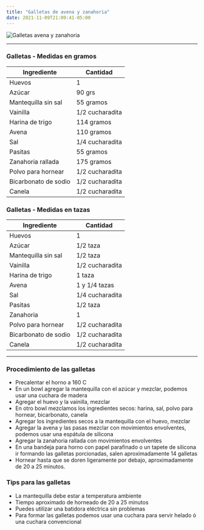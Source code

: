 ```yaml
---
title: "Galletas de avena y zanahoria"
date: 2021-11-09T21:09:41-05:00
---
```

![Galletas avena y zanahoria](../../images/galletas_avena_zanahoria.jpg)
___
### Galletas - Medidas en gramos

| Ingrediente | Cantidad |
| ----------- | ----------- |
| Huevos | 1 |
| Azúcar | 90 grs |
| Mantequilla sin sal | 55 gramos |
| Vainilla | 1/2 cucharadita | 
| Harina de trigo | 114 gramos |
| Avena | 110 gramos |
| Sal | 1/4 cucharadita |
| Pasitas | 55 gramos |
| Zanahoria rallada | 175 gramos |
| Polvo para hornear | 1/2 cucharadita |
| Bicarbonato de sodio | 1/2 cucharadita |
| Canela | 1/2 cucharadita |

### Galletas - Medidas en tazas 

| Ingrediente | Cantidad |
| ----------- | ----------- |
| Huevos | 1 |
| Azúcar | 1/2 taza |
| Mantequilla sin sal | 1/2 taza |
| Vainilla | 1/2 cucharadita | 
| Harina de trigo | 1 taza |
| Avena | 1 y 1/4 tazas |
| Sal | 1/4 cucharadita |
| Pasitas | 1/2 taza |
| Zanahoria | 1  |
| Polvo para hornear | 1/2 cucharadita |
| Bicarbonato de sodio | 1/2 cucharadita |
| Canela | 1/2 cucharadita |
___

### Procedimiento de las galletas
- Precalentar el horno a 160 C
- En un bowl agregar la mantequilla con el azúcar y mezclar, podemos usar una cuchara de madera
- Agregar el huevo y la vainilla, mezclar
- En otro bowl mezclamos los ingredientes secos: harina, sal, polvo para hornear, bicarbonato, canela
- Agregar los ingredientes secos a la mantequilla con el huevo, mezclar
- Agregar la avena y las pasas mezclar con movimientos envolventes, podemos usar una espátula de silicona
- Agregar la zanahoria rallada con movimientos envolventes
- En una bandeja para horno con papel parafinado o un tapete de silicona ir formando las galletas porcionadas, salen aproximadamente 14 galletas
- Hornear hasta que se doren ligeramente por debajo, aproximadamente de 20 a 25 minutos.


### Tips para las galletas
- La mantequilla debe estar a temperatura ambiente
- Tiempo aproximado de horneado de 20 a 25 minutos
- Puedes utilizar una batidora eléctrica sin problemas
- Para formar las galletas podemos usar una cuchara para servir helado ó una cuchara convencional 


